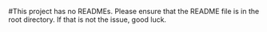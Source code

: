#This project has no READMEs.
Please ensure that the README file is in the root directory. If that is not the issue, good luck.
